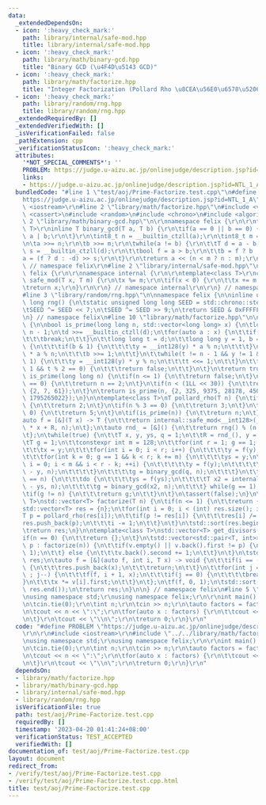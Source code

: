 ```yaml
---
data:
  _extendedDependsOn:
  - icon: ':heavy_check_mark:'
    path: library/internal/safe-mod.hpp
    title: library/internal/safe-mod.hpp
  - icon: ':heavy_check_mark:'
    path: library/math/binary-gcd.hpp
    title: "Binary GCD (\u4F4D\u5143 GCD)"
  - icon: ':heavy_check_mark:'
    path: library/math/factorize.hpp
    title: "Integer Factorization (Pollard Rho \u8CEA\u56E0\u6578\u5206\u89E3)"
  - icon: ':heavy_check_mark:'
    path: library/random/rng.hpp
    title: library/random/rng.hpp
  _extendedRequiredBy: []
  _extendedVerifiedWith: []
  _isVerificationFailed: false
  _pathExtension: cpp
  _verificationStatusIcon: ':heavy_check_mark:'
  attributes:
    '*NOT_SPECIAL_COMMENTS*': ''
    PROBLEM: https://judge.u-aizu.ac.jp/onlinejudge/description.jsp?id=NTL_1_A
    links:
    - https://judge.u-aizu.ac.jp/onlinejudge/description.jsp?id=NTL_1_A
  bundledCode: "#line 1 \"test/aoj/Prime-Factorize.test.cpp\"\n#define PROBLEM \"\
    https://judge.u-aizu.ac.jp/onlinejudge/description.jsp?id=NTL_1_A\"\r\n\r\n#include\
    \ <iostream>\r\n#line 2 \"library/math/factorize.hpp\"\n#include <vector>\n#include\
    \ <cassert>\n#include <random>\n#include <chrono>\n#include <algorithm>\n#line\
    \ 2 \"library/math/binary-gcd.hpp\"\n\r\nnamespace felix {\r\n\r\ntemplate<class\
    \ T>\r\ninline T binary_gcd(T a, T b) {\r\n\tif(a == 0 || b == 0) {\r\n\t\treturn\
    \ a | b;\r\n\t}\r\n\tint8_t n = __builtin_ctzll(a);\r\n\tint8_t m = __builtin_ctzll(b);\r\
    \n\ta >>= n;\r\n\tb >>= m;\r\n\twhile(a != b) {\r\n\t\tT d = a - b;\r\n\t\tint8_t\
    \ s = __builtin_ctzll(d);\r\n\t\tbool f = a > b;\r\n\t\tb = f ? b : a;\r\n\t\t\
    a = (f ? d : -d) >> s;\r\n\t}\r\n\treturn a << (n < m ? n : m);\r\n}\r\n\r\n}\
    \ // namespace felix\r\n#line 2 \"library/internal/safe-mod.hpp\"\n\r\nnamespace\
    \ felix {\r\n\r\nnamespace internal {\r\n\r\ntemplate<class T>\r\nconstexpr T\
    \ safe_mod(T x, T m) {\r\n\tx %= m;\r\n\tif(x < 0) {\r\n\t\tx += m;\r\n\t}\r\n\
    \treturn x;\r\n}\r\n\r\n} // namespace internal\r\n\r\n} // namespace felix\n\
    #line 3 \"library/random/rng.hpp\"\n\nnamespace felix {\n\ninline unsigned long\
    \ long rng() {\n\tstatic unsigned long long SEED = std::chrono::steady_clock::now().time_since_epoch().count();\n\
    \tSEED ^= SEED << 7;\n\tSEED ^= SEED >> 9;\n\treturn SEED & 0xFFFFFFFFULL;\n}\n\
    \n} // namespace felix\n#line 10 \"library/math/factorize.hpp\"\n\nnamespace felix\
    \ {\n\nbool is_prime(long long n, std::vector<long long> x) {\n\tlong long d =\
    \ n - 1;\n\td >>= __builtin_ctzll(d);\n\tfor(auto a : x) {\n\t\tif(n <= a) {\n\
    \t\t\tbreak;\n\t\t}\n\t\tlong long t = d;\n\t\tlong long y = 1, b = t;\n\t\twhile(b)\
    \ {\n\t\t\tif(b & 1) {\n\t\t\t\ty = __int128(y) * a % n;\n\t\t\t}\n\t\t\ta = __int128(a)\
    \ * a % n;\n\t\t\tb >>= 1;\n\t\t}\n\t\twhile(t != n - 1 && y != 1 && y != n -\
    \ 1) {\n\t\t\ty = __int128(y) * y % n;\n\t\t\tt <<= 1;\n\t\t}\n\t\tif(y != n -\
    \ 1 && t % 2 == 0) {\n\t\t\treturn false;\n\t\t}\n\t}\n\treturn true;\n}\n\nbool\
    \ is_prime(long long n) {\n\tif(n <= 1) {\n\t\treturn false;\n\t}\n\tif(n % 2\
    \ == 0) {\n\t\treturn n == 2;\n\t}\n\tif(n < (1LL << 30)) {\n\t\treturn is_prime(n,\
    \ {2, 7, 61});\n\t}\n\treturn is_prime(n, {2, 325, 9375, 28178, 450775, 9780504,\
    \ 1795265022});\n}\n\ntemplate<class T>\nT pollard_rho(T n) {\n\tif(n % 2 == 0)\
    \ {\n\t\treturn 2;\n\t}\n\tif(n % 3 == 0) {\n\t\treturn 3;\n\t}\n\tif(n % 5 ==\
    \ 0) {\n\t\treturn 5;\n\t}\n\tif(is_prime(n)) {\n\t\treturn n;\n\t}\n\tT R;\n\t\
    auto f = [&](T x) -> T {\n\t\treturn internal::safe_mod<__int128>(__int128(x)\
    \ * x + R, n);\n\t};\n\tauto rnd_ = [&]() {\n\t\treturn rng() % (n - 2) + 2;\n\
    \t};\n\twhile(true) {\n\t\tT x, y, ys, q = 1;\n\t\tR = rnd_(), y = rnd_();\n\t\
    \tT g = 1;\n\t\tconstexpr int m = 128;\n\t\tfor(int r = 1; g == 1; r <<= 1) {\n\
    \t\t\tx = y;\n\t\t\tfor(int i = 0; i < r; i++) {\n\t\t\t\ty = f(y);\n\t\t\t}\n\
    \t\t\tfor(int k = 0; g == 1 && k < r; k += m) {\n\t\t\t\tys = y;\n\t\t\t\tfor(int\
    \ i = 0; i < m && i < r - k; ++i) {\n\t\t\t\t\ty = f(y);\n\t\t\t\t\tq = internal::safe_mod(x\
    \ - y, n);\n\t\t\t\t}\n\t\t\t\tg = binary_gcd(q, n);\n\t\t\t}\n\t\t}\n\t\tif(g\
    \ == n) {\n\t\t\tdo {\n\t\t\t\tys = f(ys);\n\t\t\t\tT x2 = internal::safe_mod(x\
    \ - ys, n);\n\t\t\t\tg = binary_gcd(x2, n);\n\t\t\t} while(g == 1);\n\t\t}\n\t\
    \tif(g != n) {\n\t\t\treturn g;\n\t\t}\n\t}\n\tassert(false);\n}\n\ntemplate<class\
    \ T>\nstd::vector<T> factorize(T n) {\n\tif(n <= 1) {\n\t\treturn {};\n\t}\n\t\
    std::vector<T> res = {n};\n\tfor(int i = 0; i < (int) res.size(); i++) {\n\t\t\
    T p = pollard_rho(res[i]);\n\t\tif(p != res[i]) {\n\t\t\tres[i] /= p;\n\t\t\t\
    res.push_back(p);\n\t\t\ti -= 1;\n\t\t}\n\t}\n\tstd::sort(res.begin(), res.end());\n\
    \treturn res;\n}\n\ntemplate<class T>\nstd::vector<T> get_divisors(T n) {\n\t\
    if(n == 0) {\n\t\treturn {};\n\t}\n\tstd::vector<std::pair<T, int>> v;\n\tfor(auto\
    \ p : factorize(n)) {\n\t\tif(v.empty() || v.back().first != p) {\n\t\t\tv.emplace_back(p,\
    \ 1);\n\t\t} else {\n\t\t\tv.back().second += 1;\n\t\t}\n\t}\n\tstd::vector<T>\
    \ res;\n\tauto f = [&](auto f, int i, T x) -> void {\n\t\tif(i == (int) v.size())\
    \ {\n\t\t\tres.push_back(x);\n\t\t\treturn;\n\t\t}\n\t\tfor(int j = v[i].second;\
    \ ; j--) {\n\t\t\tf(f, i + 1, x);\n\t\t\tif(j == 0) {\n\t\t\t\tbreak;\n\t\t\t\
    }\n\t\t\tx *= v[i].first;\n\t\t}\n\t};\n\tf(f, 0, 1);\n\tstd::sort(res.begin(),\
    \ res.end());\n\treturn res;\n}\n\n} // namespace felix\n#line 5 \"test/aoj/Prime-Factorize.test.cpp\"\
    \nusing namespace std;\r\nusing namespace felix;\r\n\r\nint main() {\r\n\tios::sync_with_stdio(false);\r\
    \n\tcin.tie(0);\r\n\tint n;\r\n\tcin >> n;\r\n\tauto factors = factorize(n);\r\
    \n\tcout << n << \":\";\r\n\tfor(auto x : factors) {\r\n\t\tcout << \" \" << x;\r\
    \n\t}\r\n\tcout << \"\\n\";\r\n\treturn 0;\r\n}\r\n"
  code: "#define PROBLEM \"https://judge.u-aizu.ac.jp/onlinejudge/description.jsp?id=NTL_1_A\"\
    \r\n\r\n#include <iostream>\r\n#include \"../../library/math/factorize.hpp\"\r\
    \nusing namespace std;\r\nusing namespace felix;\r\n\r\nint main() {\r\n\tios::sync_with_stdio(false);\r\
    \n\tcin.tie(0);\r\n\tint n;\r\n\tcin >> n;\r\n\tauto factors = factorize(n);\r\
    \n\tcout << n << \":\";\r\n\tfor(auto x : factors) {\r\n\t\tcout << \" \" << x;\r\
    \n\t}\r\n\tcout << \"\\n\";\r\n\treturn 0;\r\n}\r\n"
  dependsOn:
  - library/math/factorize.hpp
  - library/math/binary-gcd.hpp
  - library/internal/safe-mod.hpp
  - library/random/rng.hpp
  isVerificationFile: true
  path: test/aoj/Prime-Factorize.test.cpp
  requiredBy: []
  timestamp: '2023-04-20 01:41:24+08:00'
  verificationStatus: TEST_ACCEPTED
  verifiedWith: []
documentation_of: test/aoj/Prime-Factorize.test.cpp
layout: document
redirect_from:
- /verify/test/aoj/Prime-Factorize.test.cpp
- /verify/test/aoj/Prime-Factorize.test.cpp.html
title: test/aoj/Prime-Factorize.test.cpp
---
```


